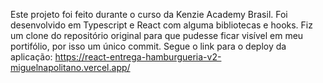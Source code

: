 Este projeto foi feito durante o curso da Kenzie Academy Brasil. 
Foi desenvolvido em Typescript e React com alguma bibliotecas e hooks.
Fiz um clone do repositório original para que pudesse ficar visível em meu portifólio, por isso um único commit.
Segue o link para o deploy da aplicação: https://react-entrega-hamburgueria-v2-miguelnapolitano.vercel.app/
